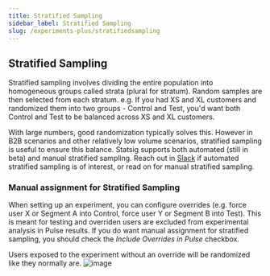 ```yaml
---
title: Stratified Sampling
sidebar_label: Stratified Sampling
slug: /experiments-plus/stratifiedsampling
---
```


## Stratified Sampling

Stratified sampling involves dividing the entire population into homogeneous groups called strata (plural for stratum). Random samples are then selected from each stratum. e.g. If you had  XS and XL customers and randomized them into two groups - Control and Test, you'd want both Control and Test to be balanced across XS and XL customers. 

With large numbers, good randomization typically solves this. However in B2B scenarios and other relatively low volume scenarios, stratified sampling is useful to ensure this balance. Statsig supports both automated (still in beta) and manual stratified sampling. Reach out in [Slack](https://statsig.com/slack) if automated stratified sampling is of interest, or read on for manual stratified sampling.

### Manual assignment for Stratified Sampling
When setting up an experiment, you can configure overrides (e.g. force user X or Segment A into Control, force user Y or Segment B into Test). This is  meant for testing and overriden users are excluded from experimental analysis in Pulse results. If you do want manual assignment for stratified sampling, you should check the _Include Overrides in Pulse_ checkbox. 

Users exposed to the experiment without an override will be randomized like they normally are. 
![image](https://user-images.githubusercontent.com/31516123/230964234-8cc81f66-f4f8-4f37-b6df-6d36d0d7ab98.png)

